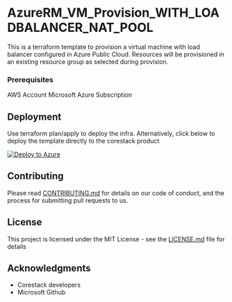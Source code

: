 
# AzureRM_VM_Provision_WITH_LOADBALANCER_NAT_POOL

This is a terraform template to provision a virtual machine with load balancer configured in Azure Public Cloud. Resources will be provisioned in an existing resource group as selected during provision.

### Prerequisites

AWS Account 
Microsoft Azure Subscription

## Deployment

Use terraform plan/apply to deploy the infra. Alternatively, click below to deploy the template directly to the corestack product 

[![Deploy to Azure](https://docs.corestack.io/wp-content/uploads/2019/09/deploy-to-corestack.svg)](http://qa.corestack.io/heatstack/templates?repositories=github&external_redirect=true&name=AzureRM_VM_Provision_WITH_LOADBALANCER_NAT_POOL&url=https://raw.githubusercontent.com/corestacklabs/Templates/master/terraform/AzureRM_VM_Provision_WITH_LOADBALANCER_NAT_POOL/AzureRM_VM_Provision_WITH_LOADBALANCER_NAT_POOL.tf&engine=terraform&type[0]=Cloud&classification[0]=Provisioning&scope=tenant#/mytemplates)

## Contributing

Please read [CONTRIBUTING.md](https://gist.github.com/karthick-kk/30e4fd3f279492b4f040d5cd569d21d0) for details on our code of conduct, and the process for submitting pull requests to us.

## License

This project is licensed under the MIT License - see the [LICENSE.md](LICENSE.md) file for details

## Acknowledgments

* Corestack developers
* Microsoft Github

